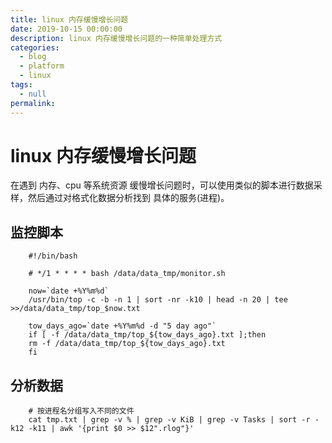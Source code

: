 ```yaml
---
title: linux 内存缓慢增长问题
date: 2019-10-15 00:00:00
description: linux 内存缓慢增长问题的一种简单处理方式
categories: 
  - blog
  - platform
  - linux
tags: 
  - null
permalink:
---
```


# linux 内存缓慢增长问题

在遇到 内存、cpu 等系统资源 缓慢增长问题时，可以使用类似的脚本进行数据采样，然后通过对格式化数据分析找到 具体的服务(进程)。

## 监控脚本
```
    #!/bin/bash

    # */1 * * * * bash /data/data_tmp/monitor.sh

    now=`date +%Y%m%d`
    /usr/bin/top -c -b -n 1 | sort -nr -k10 | head -n 20 | tee >>/data/data_tmp/top_$now.txt

    tow_days_ago=`date +%Y%m%d -d "5 day ago"`
    if [ -f /data/data_tmp/top_${tow_days_ago}.txt ];then
    rm -f /data/data_tmp/top_${tow_days_ago}.txt
    fi
```

## 分析数据
```
    # 按进程名分组写入不同的文件
    cat tmp.txt | grep -v % | grep -v KiB | grep -v Tasks | sort -r -k12 -k11 | awk '{print $0 >> $12".rlog"}'
```
